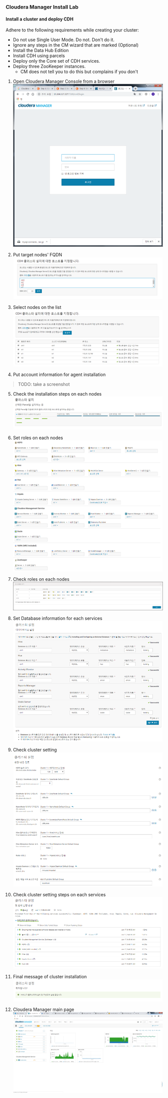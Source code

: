 ### Cloudera Manager Install Lab
#### Install a cluster and deploy CDH
Adhere to the following requirements while creating your cluster:
  - Do not use Single User Mode. Do not. Don't do it.
  - Ignore any steps in the CM wizard that are marked (Optional)
  - Install the Data Hub Edition
  - Install CDH using parcels
  - Deploy only the Core set of CDH services.
  - Deploy three ZooKeeper instances.
    - CM does not tell you to do this but complains if you don't

1. Open Cloudera Manager Console from a browser
![Image of Install CDH 001](screenshots/install-cdh-001.png)

2. Put target nodes' FQDN
![Image of Install CDH 002](screenshots/install-cdh-002.png)

3. Select nodes on the list
![Image of Install CDH 003](screenshots/install-cdh-003.png)

4. Put account information for agent installation
> TODO: take a screenshot

5. Check the installation steps on each nodes
![Image of Install CDH 004](screenshots/install-cdh-004.png)

6. Set roles on each nodes
![Image of Install CDH 005](screenshots/install-cdh-005.png)

7. Check roles on each nodes
![Image of Install CDH 006](screenshots/install-cdh-006.png)

8. Set Database information for each services
![Image of Install CDH 007](screenshots/install-cdh-007.png)

9. Check cluster setting
![Image of Install CDH 008](screenshots/install-cdh-008.png)

10. Check cluster setting steps on each services
![Image of Install CDH 009](screenshots/install-cdh-009.png)

11. Final message of cluster installation
![Image of Install CDH 010](screenshots/install-cdh-010.png)

12. Cloudera Manager main page
![Image of Install CDH 011](screenshots/install-cdh-011.png)
